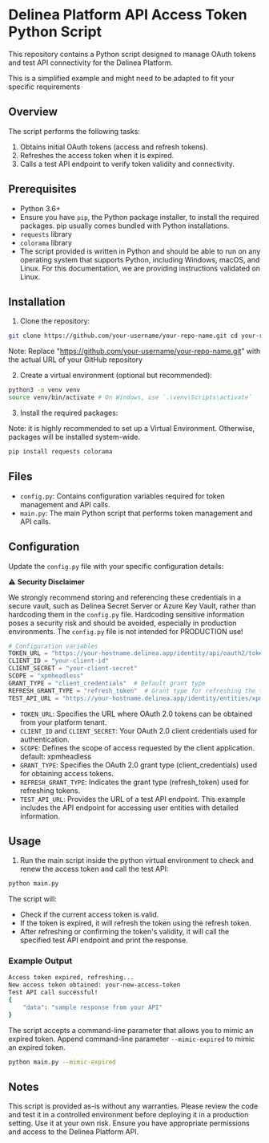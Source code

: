 # Delinea Platform API Access Token Python Script

This repository contains a Python script designed to manage OAuth tokens and test API connectivity for the Delinea Platform.

This is a simplified example and might need to be adapted to fit your specific requirements

## Overview

The script performs the following tasks:
1. Obtains initial OAuth tokens (access and refresh tokens).
2. Refreshes the access token when it is expired.
3. Calls a test API endpoint to verify token validity and connectivity.



## Prerequisites
- Python 3.6+
- Ensure you have `pip`, the Python package installer, to install the required packages. pip usually comes bundled with Python installations.
- `requests` library 
- `colorama` library
- The script provided is written in Python and should be able to run on any operating system that supports Python, including Windows, macOS, and Linux. For this documentation, we are providing instructions validated on Linux.


## Installation

1. Clone the repository:

``` bash
git clone https://github.com/your-username/your-repo-name.git cd your-repo-name
```

Note: Replace "https://github.com/your-username/your-repo-name.git" with the actual URL of your GitHub repository

2. Create a virtual environment (optional but recommended):
``` bash
python3 -m venv venv
source venv/bin/activate # On Windows, use `.\venv\Scripts\activate`
```

3. Install the required packages:

Note: it is highly recommended to set up a Virtual Environment. Otherwise, packages will be installed system-wide. 

``` bash
pip install requests colorama
```

## Files

- `config.py`: Contains configuration variables required for token management and API calls.
- `main.py`: The main Python script that performs token management and API calls.

## Configuration

Update the `config.py` file with your specific configuration details:

⚠️ **Security Disclaimer**  

We strongly recommend storing and referencing these credentials in a secure vault, such as Delinea Secret Server or Azure Key Vault, rather than hardcoding them in the `config.py` file. Hardcoding sensitive information poses a security risk and should be avoided, especially in production environments. The `config.py` file is not intended for PRODUCTION use!

```python
# Configuration variables
TOKEN_URL = "https://your-hostname.delinea.app/identity/api/oauth2/token/xpmplatform"
CLIENT_ID = "your-client-id"
CLIENT_SECRET = "your-client-secret"
SCOPE = "xpmheadless"  
GRANT_TYPE = "client_credentials"  # Default grant type
REFRESH_GRANT_TYPE = "refresh_token"  # Grant type for refreshing the token
TEST_API_URL = "https://your-hostname.delinea.app/identity/entities/xpmusers?detail=true"  # Test API endpoint
```

- `TOKEN_URL`: Specifies the URL where OAuth 2.0 tokens can be obtained from your platform tenant.
- `CLIENT_ID` and `CLIENT_SECRET`: Your OAuth 2.0 client credentials used for authentication.
- `SCOPE`: Defines the scope of access requested by the client application. default: xpmheadless
- `GRANT_TYPE`: Specifies the OAuth 2.0 grant type (client_credentials) used for obtaining access tokens. 
- `REFRESH_GRANT_TYPE`: Indicates the grant type (refresh_token) used for refreshing tokens.
- `TEST_API_URL`: Provides the URL of a test API endpoint. This example includes the API endpoint for accessing user entities with detailed information.

## Usage

1. Run the main script inside the python virtual environment to check and renew the access token and call the test API:

``` bash
python main.py
 ```

The script will:

- Check if the current access token is valid.
- If the token is expired, it will refresh the token using the refresh token.
- After refreshing or confirming the token's validity, it will call the specified test API endpoint and print the response.

### Example Output

``` bash
Access token expired, refreshing...
New access token obtained: your-new-access-token
Test API call successful!
{
    "data": "sample response from your API"
}
```

The script accepts a command-line parameter that allows you to mimic an expired token. Append command-line parameter `--mimic-expired` to mimic an expired token.

```bash
python main.py --mimic-expired
```

## Notes
This script is provided as-is without any warranties. Please review the code and test it in a controlled environment before deploying it in a production setting. Use it at your own risk.
Ensure you have appropriate permissions and access to the Delinea Platform API.
